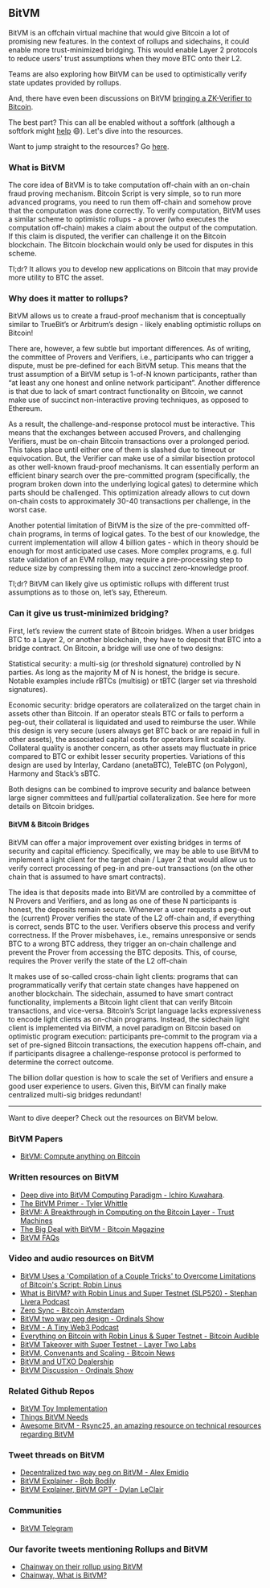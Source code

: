 ## BitVM

BitVM is an offchain virtual machine that would give Bitcoin a lot of promising new features. In the context of rollups and sidechains, it could enable more trust-minimized bridging. This would enable Layer 2 protocols to reduce users' trust assumptions when they move BTC onto their L2.

Teams are also exploring how BitVM can be used to optimistically verify state updates provided by rollups.

And, there have even been discussions on BitVM [bringing a ZK-Verifier to Bitcoin](https://x.com/stskeeps/status/1722339542630306284?s=20).

The best part? This can all be enabled without a softfork (although a softfork might [help](https://twitter.com/robin_linus/status/1737097335719575831) 😄). Let's dive into the resources.

Want to jump straight to the resources? Go [here]([htpps://bitcoinrollups.io/bitvm-resources).

### What is BitVM

The core idea of BitVM is to take computation off-chain with an on-chain fraud proving mechanism. Bitcoin Script is very simple, so to run more advanced programs, you need to run them off-chain and somehow prove that the computation was done correctly. To verify computation, BitVM uses a similar scheme to optimistic rollups - a prover (who executes the computation off-chain) makes a claim about the output of the computation. If this claim is disputed, the verifier can challenge it on the Bitcoin blockchain. The Bitcoin blockchain would only be used for disputes in this scheme.

Tl;dr? It allows you to develop new applications on Bitcoin that may provide more utility to BTC the asset.

### Why does it matter to rollups?

BitVM allows us to create a fraud-proof mechanism that is conceptually similar to TrueBit’s or Arbitrum’s design - likely enabling optimistic rollups on Bitcoin!

There are, however, a few subtle but important differences. As of writing, the committee of Provers and Verifiers, i.e., participants who can trigger a dispute, must be pre-defined for each BitVM setup. This means that the trust assumption of a BitVM setup is 1-of-N known participants, rather than “at least any one honest and online network participant”. Another difference is that due to lack of smart contract functionality on Bitcoin, we cannot make use of succinct non-interactive proving techniques, as opposed to Ethereum.

As a result, the challenge-and-response protocol must be interactive. This means that the exchanges between accused Provers, and challenging Verifiers, must be on-chain Bitcoin transactions over a prolonged period. This takes place until either one of them is slashed due to timeout or equivocation. But, the Verifier can make use of a similar bisection protocol as other well-known fraud-proof mechanisms. It can essentially perform an efficient binary search over the pre-committed program (specifically, the program broken down into the underlying logical gates) to determine which parts should be challenged. This optimization already allows to cut down on-chain costs to approximately 30-40 transactions per challenge, in the worst case. 

Another potential limitation of BitVM is the size of the pre-committed off-chain programs, in terms of logical gates. To the best of our knowledge, the current implementation will allow 4 billion gates - which in theory should be enough for most anticipated use cases. More complex programs, e.g. full state validation of an EVM rollup, may require a pre-processing step to reduce size by compressing them into a succinct zero-knowledge proof.

Tl;dr? BitVM can likely give us optimistic rollups with different trust assumptions as to those on, let’s say, Ethereum.

### Can it give us trust-minimized bridging?

First, let’s review the current state of Bitcoin bridges. When a user bridges BTC to a Layer 2, or another blockchain, they have to deposit that BTC into a bridge contract. On Bitcoin, a bridge will use one of two designs:

Statistical security: a multi-sig (or threshold signature) controlled by N parties. As long as the majority M of N is honest, the bridge is secure. Notable examples include rBTCs (multisig) or tBTC (larger set via threshold signatures). 

Economic security: bridge operators are collateralized on the target chain in assets other than Bitcoin. If an operator steals BTC or fails to perform a peg-out, their collateral is liquidated and used to reimburse the user. While this design is very secure (users always get BTC back or are repaid in full in other assets), the associated capital costs for operators limit scalability. Collateral quality is another concern, as other assets may fluctuate in price compared to BTC or exhibit lesser security properties. Variations of this design are used by Interlay, Cardano (anetaBTC), TeleBTC (on Polygon), Harmony and Stack’s sBTC.

Both designs can be combined to improve security and balance between large signer committees and full/partial collateralization. See here for more details on Bitcoin bridges.

#### BitVM & Bitcoin Bridges 

BitVM can offer a major improvement over existing bridges in terms of security and capital efficiency. Specifically, we may be able to use BitVM to implement a light client for the target chain / Layer 2 that would allow us to verify correct processing of peg-in and pre-out transactions (on the other chain that is assumed to have smart contracts). 

The idea is that deposits made into BitVM are controlled by a committee of N Provers and Verifiers, and as long as one of these N participants is honest, the deposits remain secure. Whenever a user requests a peg-out the (current) Prover verifies the state of the L2 off-chain and, if everything is correct, sends BTC to the user. Verifiers observe this process and verify correctness. If the Prover misbehaves, i.e., remains unresponsive or sends BTC to a wrong BTC address, they trigger an on-chain challenge and prevent the Prover from accessing the BTC deposits. This, of course, requires the Prover verify the state of the L2 off-chain

It makes use of so-called cross-chain light clients: programs that can programmatically verify that certain state changes have happened on another blockchain. The sidechain, assumed to have smart contract functionality, implements a Bitcoin light client that can verify Bitcoin transactions, and vice-versa. Bitcoin’s Script language lacks expressiveness to encode light clients as on-chain programs. Instead, the sidechain light client is implemented via BitVM, a novel paradigm on Bitcoin based on optimistic program execution: participants pre-commit to the program via a set of pre-signed Bitcoin transactions, the execution happens off-chain, and if participants disagree a challenge-response protocol is performed to determine the correct outcome. 

The billion dollar question is how to scale the set of Verifiers and ensure a good user experience to users. Given this, BitVM can finally make centralized multi-sig bridges redundant!

---

Want to dive deeper? Check out the resources on BitVM below.

### BitVM Papers

- [BitVM: Compute anything on Bitcoin](https://bitvm.org/bitvm.pdf)

### Written resources on BitVM

- [Deep dive into BitVM Computing Paradigm - Ichiro Kuwahara](https://medium.com/crypto-garage/deep-dive-into-bitvm-computing-paradigm-to-express-turing-complete-bitcoin-contracts-1c6cb05edfca).
- [The BitVM Primer - Tyler Whittle](https://mirror.xyz/twhittle.eth/zXzocAl-wWiMSBAzhKnd6w0AJsftqgPTUfnh115fVPM)
- [BitVM: A Breakthrough in Computing on the Bitcoin Layer - Trust Machines](https://trustmachines.co/blog/bitvm-a-breakthrough-in-computing-on-the-bitcoin-layer/)
- [The Big Deal with BitVM - Bitcoin Magazine](https://bitcoinmagazine.com/technical/the-big-deal-with-bitvm-arbitrary-computation-now-possible-on-bitcoin-without-a-fork)
- [BitVM FAQs](https://github.com/PraiseTheMithra/BitVm-FAQ)

### Video and audio resources on BitVM

- [BitVM Uses a 'Compilation of a Couple Tricks' to Overcome Limitations of Bitcoin's Script: Robin Linus](https://finance.yahoo.com/video/bitvm-uses-compilation-couple-tricks-141723622.html)
- [What is BitVM? with Robin Linus and Super Testnet (SLP520) - Stephan Livera Podcast](https://www.youtube.com/watch?v=XxqQU6j6jI8)
- [Zero Sync - Bitcoin Amsterdam](https://www.youtube.com/watch?v=rubs5SrkGsM)
- [BitVM two way peg design - Ordinals Show](https://twitter.com/i/spaces/1YqKDgYMqlvxV?s=20)
- [BitVM - A Tiny Web3 Podcast](https://twitter.com/cartesiproject/status/1729893087143759950)
- [Everything on Bitcoin with Robin Linus & Super Testnet - Bitcoin Audible](https://pod.link/1359544516/episode/413027f0bdb982a8593d50f4466930f5)
- [BitVM Takeover with Super Testnet - Layer Two Labs](https://x.com/LayerTwoLabs/status/1712855344764834076?s=20)
- [BitVM, Convenants and Scaling - Bitcoin News](https://x.com/BitcoinNewsCom/status/1715392573555040265?s=20)
- [BitVM and UTXO Dealership](https://twitter.com/i/spaces/1OyJAWapbAOKb)
- [BitVM Discussion - Ordinals Show](https://x.com/TO/status/1716265121373172075?s=20)

### Related Github Repos

- [BitVM Toy Implementation](https://github.com/BitVM/BitVM)
- [Things BitVM Needs](https://github.com/supertestnet/things-bitvm-needs)
- [Awesome BitVM - Rsync25, an amazing resource on technical resources regarding BitVM](https://github.com/Rsync25/awesome-bitvm)

### Tweet threads on BitVM

- [Decentralized two way peg on BitVM - Alex Emidio](https://twitter.com/AlexEmidio7/status/1735276812198986210)
- [BitVM Explainer - Bob Bodily](https://twitter.com/BobBodily/status/1712305639366811997)
- [BitVM Explainer, BitVM GPT - Dylan LeClair](https://x.com/DylanLeClair_/status/1722995043932270854?s=20)

### Communities

- [BitVM Telegram](https://x.com/robin_linus/status/1711757377983086894?s=20)

### Our favorite tweets mentioning Rollups and BitVM

- [Chainway on their rollup using BitVM](https://twitter.com/chainway_xyz/status/1735361028160893235)
- [Chainway, What is BitVM?](https://twitter.com/chainway_xyz/status/1737542123434467737)
